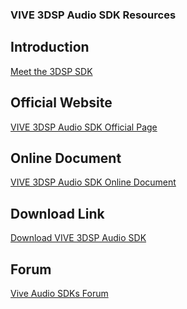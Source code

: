 ### VIVE 3DSP Audio SDK Resources ###

## Introduction
[Meet the 3DSP SDK](https://developer.vive.com/resources/tools/3dsp-audio-sdk/overview/)

## Official Website
[VIVE 3DSP Audio SDK Official Page
](https://developer.vive.com/resources/tools/3dsp-audio-sdk/)

## Online Document
[VIVE 3DSP Audio SDK Online Document](https://hub.vive.com/storage/3dsp/)

## Download Link
[Download VIVE 3DSP Audio SDK
](https://developer.vive.com/resources/tools/3dsp-audio-sdk/download/latest/)

## Forum
[Vive Audio SDKs
 Forum](https://forum.vive.com/forum/70-vive-audio-sdks/)
